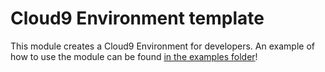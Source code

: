# Cloud9 Environment template

This module creates a Cloud9 Environment for developers. An example of how to
use the module can be found [in the examples folder](examples/main.tf)!
